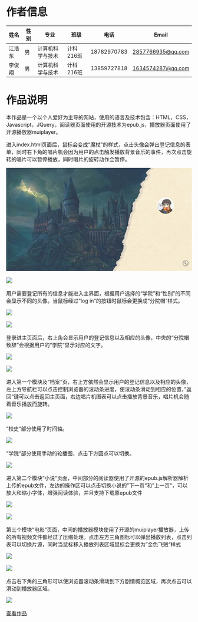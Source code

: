 # 作者信息

| 姓名   | 性别 | 专业             | 班级      | 电话        | Email                                         |
|--------|------|------------------|-----------|-------------|-----------------------------------------------|
| 江浩东 | 男   | 计算机科学与技术 | 计科216班 | 18782970783 | [2857766935@qq.com](mailto:2857766935@qq.com) |
| 李俊翔 | 男   | 计算机科学与技术 | 计科216班 | 13859727818 | [1634574287@qq.com](mailto:1634574287@qq.com) |

# 作品说明

本作品是一个以个人爱好为主导的网站，使用的语言及技术包含：HTML，CSS，Javascript，JQuery，阅读器页面使用的开源技术为epub.js，播放器页面使用了开源播放器muiplayer。

进入index.html页面后，鼠标会变成“魔杖”的样式，点击头像会弹出登记信息的表单，同时右下角的唱片机会因为用户的点击触发播放背景音乐的事件，再次点击旋转的唱片可以暂停播放，同时唱片的旋转动作会暂停。

![](https://github.com/yezhou233/Harry-Potter-themed-website/blob/main/%E4%BD%9C%E5%93%81%E8%AF%B4%E6%98%8Eimg/image001.jpg)

![](media/32dc3892deffa3e318a2679e6ddda28e.jpeg)

用户需要登记所有的信息才能进入主界面，根据用户选择的“学院”和“性别”的不同会显示不同的头像。当鼠标经过“log in“的按钮时鼠标会更换成”分院帽“样式。

![](media/82711747eba309b62345c9acdcc964c7.jpeg)

![](media/122d7c8930155b7f266603bc769c6370.jpeg)

登录进主页面后，右上角会显示用户的登记信息以及相应的头像，中央的“分院帽致辞”会根据用户的“学院“显示对应的文字。

![](media/30f1707fba41dfd018ecd4bd3a0b8d7a.png)

![](media/fd0e2a652bae43b0564959336b49a302.png)

进入第一个模块及“档案“页，右上方依然会显示用户的登记信息以及相应的头像，左上方导航栏可以点击控制浏览器的滚动条进度，使滚动条滑动到相应的位置，”返回“键可以点击返回主页面，右边唱片机图表可以点击播放背景音乐，唱片机会随着音乐播放而旋转。

![](media/9bc6fa962578c8b2ef7ca44e9165c6a5.jpeg)

“校史“部分使用了时间轴。

![](media/01006848c17452f8030b26396d85e8b0.jpeg)

“学院“部分使用手动的轮播图，点击下方圆点可以切换。

![](media/bbee3ce01500d8406cfb8b86c33e0ca4.jpeg)

进入第二个模块“小说“页面，中间部分的阅读器使用了开源的epub.js解析器解析上传的epub文件，左边的操作区可以点击切换小说的”下一页“和”上一页“，可以放大和缩小字体，增强阅读体验，并且支持下载原epub文件

![](media/462eb00864326c70333fb627d6e0b10f.jpeg)

![](media/9c4d1277927a40bb577daf288f7664da.jpeg)

第三个模块“电影“页面，中间的播放器模块使用了开源的muiplayer播放器，上传的所有视频文件都经过了压缩处理。点击左方三角图标可以弹出播放列表，点击列表可以切换片源，同时当鼠标移入播放列表区域鼠标会更换为”金色飞贼“样式

![](media/fa32f67e60b34bad93eff9517d620286.jpeg)

![](media/6d154692fbba56b15bf4f650f28f561a.jpeg)

点击右下角的三角形可以使浏览器滚动条滑动到下方剧情概览区域，再次点击可以滑动到播放器区域。

![](media/eab6fdb934878d148a7b42734e7a4eab.jpeg)

[查看作品](https://yezhou233.github.io/Harry-Potter-themed-website/html/)
